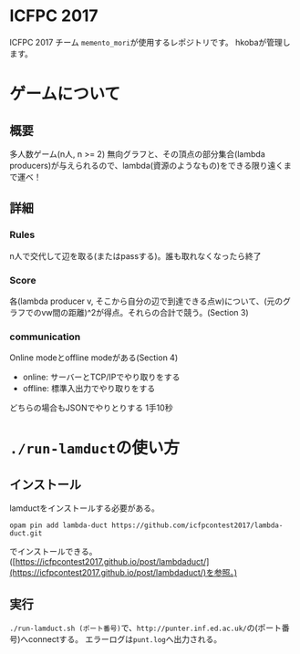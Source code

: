 # ICFPC 2017

ICFPC 2017 チーム `memento_mori`が使用するレポジトリです。
hkobaが管理します。

# ゲームについて
## 概要
多人数ゲーム(n人, n >= 2)
無向グラフと、その頂点の部分集合(lambda producers)が与えられるので、lambda(資源のようなもの)をできる限り遠くまで運べ！

## 詳細

### Rules
n人で交代して辺を取る(またはpassする)。誰も取れなくなったら終了

### Score
各(lambda producer v, そこから自分の辺で到達できる点w)について、(元のグラフでのvw間の距離)^2が得点。それらの合計で競う。(Section 3)

### communication
Online modeとoffline modeがある(Section 4)

- online: サーバーとTCP/IPでやり取りをする
- offline: 標準入出力でやり取りをする

どちらの場合もJSONでやりとりする
1手10秒

# `./run-lamduct`の使い方
## インストール
lamductをインストールする必要がある。
```
opam pin add lambda-duct https://github.com/icfpcontest2017/lambda-duct.git
```
でインストールできる。
([https://icfpcontest2017.github.io/post/lambdaduct/](https://icfpcontest2017.github.io/post/lambdaduct/)を参照。)
## 実行
`./run-lamduct.sh (ポート番号)`で、`http://punter.inf.ed.ac.uk/`の(ポート番号)へconnectする。
エラーログは`punt.log`へ出力される。


